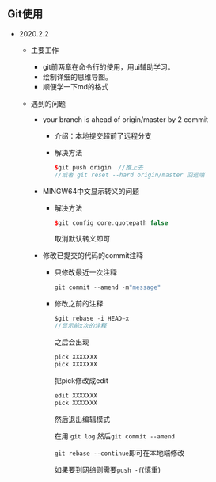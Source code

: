 ## Git使用

* 2020.2.2

  * 主要工作

    * git前两章在命令行的使用，用ui辅助学习。
    * 绘制详细的思维导图。
    * 顺便学一下md的格式

  * 遇到的问题

    * your branch is ahead of  origin/master by 2 commit

      * 介绍：本地提交超前了远程分支

      * 解决方法 

        ```c++
        $git push origin  //推上去
        //或者 git reset --hard origin/master 回远端
        ```

    * MINGW64中文显示转义的问题

      * 解决方法

        ``` c++
        $git config core.quotepath false
        ```

        取消默认转义即可

    * 修改已提交的代码的commit注释

      * 只修改最近一次注释

        ``` c++
        git commit --amend -m"message"
        ```

      * 修改之前的注释

        ```c
        $git rebase -i HEAD~x
        //显示前x次的注释
        ```

        之后会出现

        ```c
        pick XXXXXXX
        pick XXXXXXX
        ```

        把pick修改成edit

        ```c
        edit XXXXXXX
        pick XXXXXXX    
        ```

        然后退出编辑模式

        在用 `git log` 然后`git commit --amend`

        `git rebase --continue`即可在本地端修改
    
        如果要到网络则需要`push -f`(慎重)